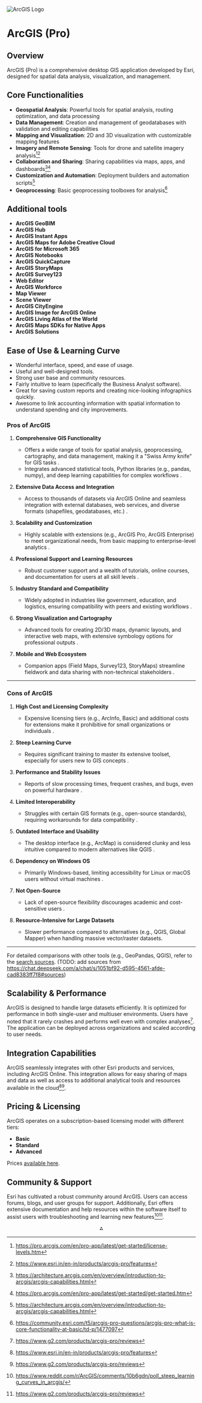 ![ArcGIS Logo](/assets/arcgis/logo.png)

# ArcGIS (Pro)

## Overview

ArcGIS (Pro) is a comprehensive desktop GIS application developed by Esri, designed for spatial data analysis, visualization, and management.

## Core Functionalities

- **Geospatial Analysis**: Powerful tools for spatial analysis, routing optimization, and data processing
- **Data Management**: Creation and management of geodatabases with validation and editing capabilities
- **Mapping and Visualization**: 2D and 3D visualization with customizable mapping features
- **Imagery and Remote Sensing**: Tools for drone and satellite imagery analysis[^1][^2]
- **Collaboration and Sharing**: Sharing capabilities via maps, apps, and dashboards[^204][^206]
- **Customization and Automation**: Deployment builders and automation scripts[^204]
- **Geoprocessing**: Basic geoprocessing toolboxes for analysis[^207]

## Additional tools

- **ArcGIS GeoBIM**
- **ArcGIS Hub**
- **ArcGIS Instant Apps**
- **ArcGIS Maps for Adobe Creative Cloud**
- **ArcGIS for Microsoft 365**
- **ArcGIS Notebooks**
- **ArcGIS QuickCapture**
- **ArcGIS StoryMaps**
- **ArcGIS Survey123**
- **Web Editor**
- **ArcGIS Workforce**
- **Map Viewer**
- **Scene Viewer**
- **ArcGIS CityEngine**
- **ArcGIS Image for ArcGIS Online**
- **ArcGIS Living Atlas of the World**
- **ArcGIS Maps SDKs for Native Apps**
- **ArcGIS Solutions**

## Ease of Use & Learning Curve

- Wonderful interface, speed, and ease of usage.
- Useful and well-designed tools.
- Strong user base and community resources.
- Fairly intuitive to learn (specifically the Business Analyst software).
- Great for saving custom reports and creating nice-looking infographics quickly.
- Awesome to link accounting information with spatial information to understand spending and city improvements.

### **Pros of ArcGIS**

1. **Comprehensive GIS Functionality**

   - Offers a wide range of tools for spatial analysis, geoprocessing, cartography, and data management, making it a "Swiss Army knife" for GIS tasks .
   - Integrates advanced statistical tools, Python libraries (e.g., pandas, numpy), and deep learning capabilities for complex workflows .

2. **Extensive Data Access and Integration**

   - Access to thousands of datasets via ArcGIS Online and seamless integration with external databases, web services, and diverse formats (shapefiles, geodatabases, etc.) .

3. **Scalability and Customization**

   - Highly scalable with extensions (e.g., ArcGIS Pro, ArcGIS Enterprise) to meet organizational needs, from basic mapping to enterprise-level analytics .

4. **Professional Support and Learning Resources**

   - Robust customer support and a wealth of tutorials, online courses, and documentation for users at all skill levels .

5. **Industry Standard and Compatibility**

   - Widely adopted in industries like government, education, and logistics, ensuring compatibility with peers and existing workflows .

6. **Strong Visualization and Cartography**

   - Advanced tools for creating 2D/3D maps, dynamic layouts, and interactive web maps, with extensive symbology options for professional outputs .

7. **Mobile and Web Ecosystem**
   - Companion apps (Field Maps, Survey123, StoryMaps) streamline fieldwork and data sharing with non-technical stakeholders .

---

### **Cons of ArcGIS**

1. **High Cost and Licensing Complexity**

   - Expensive licensing tiers (e.g., ArcInfo, Basic) and additional costs for extensions make it prohibitive for small organizations or individuals .

2. **Steep Learning Curve**

   - Requires significant training to master its extensive toolset, especially for users new to GIS concepts .

3. **Performance and Stability Issues**

   - Reports of slow processing times, frequent crashes, and bugs, even on powerful hardware .

4. **Limited Interoperability**

   - Struggles with certain GIS formats (e.g., open-source standards), requiring workarounds for data compatibility .

5. **Outdated Interface and Usability**

   - The desktop interface (e.g., ArcMap) is considered clunky and less intuitive compared to modern alternatives like QGIS .

6. **Dependency on Windows OS**

   - Primarily Windows-based, limiting accessibility for Linux or macOS users without virtual machines .

7. **Not Open-Source**

   - Lack of open-source flexibility discourages academic and cost-sensitive users .

8. **Resource-Intensive for Large Datasets**
   - Slower performance compared to alternatives (e.g., QGIS, Global Mapper) when handling massive vector/raster datasets.

---

For detailed comparisons with other tools (e.g., GeoPandas, QGIS), refer to the [search sources](#sources). (TODO: add sources from https://chat.deepseek.com/a/chat/s/1051bf92-d595-4561-afde-cad8383ff7f8#sources)

## Scalability & Performance

ArcGIS is designed to handle large datasets efficiently. It is optimized for performance in both single-user and multiuser environments. Users have noted that it rarely crashes and performs well even with complex analyses[^4]. The application can be deployed across organizations and scaled according to user needs.

## Integration Capabilities

ArcGIS seamlessly integrates with other Esri products and services, including ArcGIS Online. This integration allows for easy sharing of maps and data as well as access to additional analytical tools and resources available in the cloud[^2][^4].

## Pricing & Licensing

ArcGIS operates on a subscription-based licensing model with different tiers:

- **Basic**
- **Standard**
- **Advanced**

Prices [available here](https://www.esri.com/en-us/arcgis/products/arcgis-pro/buy).

## Community & Support

Esri has cultivated a robust community around ArcGIS. Users can access forums, blogs, and user groups for support. Additionally, Esri offers extensive documentation and help resources within the software itself to assist users with troubleshooting and learning new features[^3][^4].

<div style="text-align: center">⁂</div>

[^1]: https://pro.arcgis.com/en/pro-app/latest/get-started/license-levels.htm
[^2]: https://www.esri.in/en-in/products/arcgis-pro/features
[^3]: https://www.reddit.com/r/ArcGIS/comments/10b6gdn/poll_steep_learning_curves_in_arcgis/
[^4]: https://www.g2.com/products/arcgis-pro/reviews
[^5]: https://guides.library.duke.edu/arcgispro/formats
[^6]: https://doc.arcgis.com/en/arcgis-online/reference/supported-items.htm
[^7]: https://pro.arcgis.com/en/pro-app/latest/get-started/whats-new-in-arcgis-pro.htm
[^8]: https://docs.lib.purdue.edu/dissertations/AAI10684609/
[^9]: https://www.softwarereviews.com/products/arcgis-pro?c_id=78
[^10]: https://pro.arcgis.com/en/pro-app/latest/help/data/cad/supported-cad-formats-in-arcgis.htm
[^11]: https://www.esri.com/en-us/arcgis/products/arcgis-pro/buy
[^12]: https://community.esri.com/t5/arcgis-pro-questions/why-is-arcgis-pro-so-hard-to-learn/td-p/1197634
[^13]: https://www.softwareadvice.com/artificial-intelligence/arcgis-profile/reviews/
[^14]: https://pro.arcgis.com/en/pro-app/latest/get-started/overview-of-extensions-in-arcgis-pro.htm
[^15]: https://www.reddit.com/r/gis/comments/nrg6aa/anyone_enjoying_arcgis_pro/
[^16]: https://pro.arcgis.com/en/pro-app/3.3/help/data/geodatabases/overview/feature-class-basics.htm
[^17]: https://pro.arcgis.com/en/pro-app/latest/tool-reference/data-management/an-overview-of-the-features-toolset.htm
[^18]: https://www.esriuk.com/en-gb/arcgis/products/arcgis-pro/overview
[^19]: https://community.esri.com/t5/arcgis-pro-questions/arcgis-pro-what-is-core-functionality-at-basic/td-p/1477097
[^20]: https://www.youtube.com/watch?v=j_Sueqjo3hA
[^21]: https://pro.arcgis.com/en/pro-app/latest/get-started/get-started.htm
[^22]: https://pro.arcgis.com/en/pro-app/latest/get-started/introducing-arcgis-pro.htm
[^23]: https://pro.arcgis.com/en/pro-app/3.2/get-started/introducing-arcgis-pro.htm
[^24]: https://pro.arcgis.com/en/pro-app/3.3/get-started/get-started.htm
[^25]: https://community.esri.com/t5/arcgis-pro-questions/arcgis-pro-most-cumbersome/td-p/127648
[^26]: https://www.linkedin.com/pulse/why-i-am-loving-arcgis-pro-david-fotheringham
[^27]: https://community.esri.com/t5/arcgis-pro-questions/your-opinion-about-arcgis-pro/td-p/1091846
[^28]: https://pro.arcgis.com/en/pro-app/latest/get-started/the-esri-user-experience-program-euei-.htm
[^29]: https://gisgeography.com/arcgis-pro/
[^30]: https://www.linkedin.com/pulse/why-learn-arcgis-pro-targetone-classes
[^31]: https://community.esri.com/t5/arcgis-pro-ideas/issues-dislikes-of-arcgis-pro/idi-p/921304
[^32]: https://learn.arcgis.com/en/projects/get-started-with-arcgis-pro/
[^33]: https://www.blog.esriea.com/arcgis-pro-review-15-reasons-to-map-like-a-pro/
[^34]: https://arcweb.dnr.sc.gov/portal/home/item.html?id=fb30c4f2ef3e42e8bbc6a9b6f8332b44
[^35]: https://www.gisarea.com/forums/topic/5897-arcgis-pro-an-honest-review/
[^36]: https://appsource.microsoft.com/cs-cz/product/web-apps/esri.arcgis-pro-saas?tab=Reviews
[^37]: https://desktop.arcgis.com/en/arcmap/latest/manage-data/datatypes/about-geographic-data-formats.htm
[^38]: https://pro.arcgis.com/en/pro-app/latest/help/projects/supported-data-types-and-items.htm
[^39]: https://pro.arcgis.com/en/pro-app/latest/tool-reference/data-management/supported-notation-formats.htm
[^40]: https://support.esri.com/en-us/knowledge-base/what-files-are-supported-in-arcgis-for-joins-and-relate-000008968
[^41]: https://pro.arcgis.com/en/pro-app/latest/get-started/machine-performance-optimization.htm
[^42]: https://pro.arcgis.com/en/pro-app/latest/get-started/pro-performance-tool-overview.htm
[^43]: https://mediaspace.esri.com/media/t/1_4tspwxm4
[^44]: https://gis.stackexchange.com/questions/434674/improving-arcgis-pro-performance-on-virtual-desktop
[^45]: https://pro.arcgis.com/en/pro-app/latest/get-started/layer-map-project-perf-optimization.htm
[^46]: https://www.youtube.com/watch?v=pihhhTkxAxo
[^47]: https://www.reddit.com/r/ArcGIS/comments/1dcpfdn/poor_performance_on_arcgis-pro/
[^48]: https://architecture.arcgis.com/en/framework/architecture-practices/performance-and-scalability/tools-for-performance-testing.html
[^49]: https://pro.arcgis.com/en/pro-app/3.3/help/analysis/geoprocessing/share-analysis/performance-tips.htm
[^50]: https://pro.arcgis.com/en/pro-app/latest/tool-reference/data-management/integrate.htm
[^51]: https://github.com/Esri/arcgis-pro-sdk
[^52]: https://architecture.arcgis.com/en/overview/introduction-to-arcgis/arcgis-capabilities.html
[^53]: https://pro.arcgis.com/en/pro-app/latest/sdk/api-reference/topic10635.html
[^54]: https://mediaspace.esri.com/media/t/1_lupwuq38/238048402
[^55]: https://pro.arcgis.com/en/pro-app/latest/get-started/overview-of-extensions-in-arcgis-pro.htm
[^56]: https://architecture.arcgis.com/en/framework/architecture-practices/automation/automation-with-arcgis-pro.html
[^57]: https://docs.os.uk/os-apis/accessing-os-apis/os-maps-api/getting-started/esri-arcgis-pro
[^58]: https://www.youtube.com/watch?v=Ztyq2T6W2bE
[^59]: https://pro.arcgis.com/en/pro-app/latest/help/data/services/add-ogc-api-services.htm
[^60]: https://pro.arcgis.com/en/pro-app/3.3/sdk/api-reference/topic21985.html
[^61]: https://pro.arcgis.com/en/pro-app/latest/tool-reference/spatial-analyst/cost-connectivity.htm
[^62]: https://pro.arcgis.com/en/pro-app/latest/tool-reference/spatial-analyst/creating-a-cost-surface-raster.htm
[^63]: https://pro.arcgis.com/en/pro-app/latest/tool-reference/spatial-analyst/cost-path.htm
[^64]: https://pro.arcgis.com/en/pro-app/latest/help/analysis/networks/cost-attributes.htm
[^65]: https://www.esriuk.com/en-gb/store/products/buy/arcgis-pro
[^66]: https://www.esri.com/en-us/arcgis/products/arcgis-online/buy
[^67]: https://www.trustradius.com/products/arcgis/pricing
[^68]: https://pro.arcgis.com/en/pro-app/latest/help/projects/available-online-resources.htm
[^69]: https://pro.arcgis.com/en/pro-app/latest/help/data/geodatabases/manage-sql-server/user-accounts-groups.htm
[^70]: https://community.esri.com
[^71]: https://pro.arcgis.com/en/pro-app/latest/help/workflow-manager/update-users-and-groups.htm
[^72]: https://www.igic.org/index.php?option=com_ccboard\&view=topiclist\&forum=23
[^73]: https://resources.arcgis.com/en/communities/
[^74]: https://doc.arcgis.com/en/community-analyst/help/welcome.htm
[^75]: https://www.esribelux.com/en-be/services-and-support/technical-support/support-overview
[^76]: https://www.esri.com/arcgis-blog/products/arcgis-pro/data-management/using-common-gis-data-types-in-arcgis-pro/
[^77]: https://pro.arcgis.com/en/pro-app/latest/help/data/imagery/supported-raster-dataset-file-formats.htm
[^78]: https://pro.arcgis.com/en/pro-app/latest/help/analysis/spatial-analyst/basics/data-formats-supported-by-spatial-analyst.htm
[^79]: https://pro.arcgis.com/en/pro-app/3.3/help/data/data-interoperability/supported-formats-with-the-data-interoperability-extension.htm
[^80]: https://www.esri.com/en-us/arcgis/products/arcgis-data-interoperability/supported-formats
[^81]: https://pro.arcgis.com/en/pro-app/3.3/help/data/las-dataset/point-thinning-and-scalability-of-a-las-dataset.htm
[^82]: https://www.reddit.com/r/gis/comments/940cyk/arcgis_pro_performance_impressions/
[^83]: https://architecture.arcgis.com/en/framework/architecture-practices/performance-and-scalability/overview.html
[^84]: https://community.esri.com/t5/arcgis-pro-questions/bad-performance-in-arcgis-pro/td-p/1386652
[^85]: https://proceedings.esri.com/library/userconf/fed19/papers/fed_83.pdf
[^86]: https://www.softwarereviews.com/products/arcgis-pro?c_id=78
[^87]: https://architecture.arcgis.com/en/framework/architecture-practices/performance-and-scalability/optimize-apps-and-services.html
[^88]: https://community.esri.com/t5/arcgis-pro-questions/arcgis-pro-performance-issues/td-p/1526016
[^89]: https://www.esri.com/arcgis-blog/products/arcgis-online/data-management/seven-ways-to-integrate-data-with-arcgis-online/
[^90]: https://www.esri.com/content/dam/esrisites/en-us/events/conferences/2021/developer-summit/12262-arcgis-pro-sdk-for-net-plugin-datasources-deep-dive.pdf
[^91]: https://architecture.arcgis.com/en/framework/architecture-practices/integration/integration-approaches-and-methods.html
[^92]: https://www.youtube.com/watch?v=BUb_diy57Ak
[^93]: https://pro.arcgis.com/en/pro-app/latest/sdk/api-reference/topic1.html
[^94]: https://pro.arcgis.com/en/pro-app/latest/help/main/welcome-to-the-arcgis-pro-app-help.htm
[^95]: https://developers.arcgis.com/documentation/arcgis-pro-sdk/
[^96]: https://www.reddit.com/r/gis/comments/17horeg/what_are_approximate_startup_and_annual_licensing/
[^97]: https://www.esri-ireland.ie/en-ie/store/products/buy/arcgis-pro
[^98]: https://pro.arcgis.com/en/pro-app/latest/get-started/licensing-arcgis-pro.htm
[^99]: https://www.esriuk.com/en-gb/store/products/buy/arcgis-desktop
[^100]: https://pro.arcgis.com/en/pro-app/latest/get-started/about-licensing.htm
[^101]: https://pro.arcgis.com/en/pro-app/latest/get-started/license-levels.htm
[^102]: https://pro.arcgis.com/en/pro-app/latest/help/analysis/business-analyst/licensing.htm
[^103]: https://www.esri.com/en-us/arcgis/products/arcgis-pro/buy
[^104]: https://developers.arcgis.com/support/
[^105]: https://community.esri.com/t5/arcgis-pro-questions/bd-p/arcgis-pro-questions
[^106]: https://pro.arcgis.com/en/pro-app/latest/get-started/faq.htm
[^107]: https://gis.stackexchange.com/questions/tagged/arcgis-pro
[^108]: https://desktop.arcgis.com/en/support/
[^109]: https://community.esri.com/t5/arcgis-pro/ct-p/arcgis-pro
[^201]: https://www.esri.com/content/dam/esrisites/en-us/media/manuals/arcgis-enterprise-functionality-matrix-current.pdf
[^202]: https://developers.arcgis.com/net/key-features/
[^203]: https://desktop.arcgis.com/en/arcmap/latest/manage-data/geodatabases/geodatabase-functionality-basic.htm
[^204]: https://architecture.arcgis.com/en/overview/introduction-to-arcgis/arcgis-capabilities.html
[^205]: https://enterprise.arcgis.com/en/get-started/10.7/linux/pdf/enterprise_matrix_107.pdf
[^206]: https://pro.arcgis.com/en/pro-app/latest/get-started/get-started.htm
[^207]: https://community.esri.com/t5/arcgis-pro-questions/arcgis-pro-what-is-core-functionality-at-basic/td-p/1477097
[^208]: https://developers.arcgis.com/python/latest/guide/key-features/
[^209]: https://www.softwareadvice.com/artificial-intelligence/arcgis-profile/reviews/
